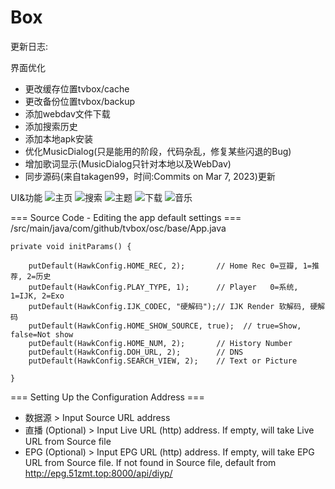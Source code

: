 # Box

更新日志:

界面优化
- 更改缓存位置tvbox/cache
- 更改备份位置tvbox/backup
- 添加webdav文件下载
- 添加搜索历史
- 添加本地apk安装
- 优化MusicDialog(只是能用的阶段，代码杂乱，修复某些闪退的Bug)
- 增加歌词显示(MusicDialog只针对本地以及WebDav)
- 同步源码(来自takagen99，时间:Commits on Mar 7, 2023)更新

UI&功能
![主页](https://ghproxy.com/https://raw.githubusercontent.com/wxwxwz/TVBox/master/pic/home.png)
![搜索](https://ghproxy.com/https://raw.githubusercontent.com/wxwxwz/TVBox/master/pic/search.png)
![主题](https://ghproxy.com/https://raw.githubusercontent.com/wxwxwz/TVBox/master/pic/theme.png)
![下载](https://ghproxy.com/https://raw.githubusercontent.com/wxwxwz/TVBox/master/pic/download.png)
![音乐](https://ghproxy.com/https://raw.githubusercontent.com/wxwxwz/TVBox/master/pic/music.png)


=== Source Code - Editing the app default settings ===
/src/main/java/com/github/tvbox/osc/base/App.java

    private void initParams() {

        putDefault(HawkConfig.HOME_REC, 2);       // Home Rec 0=豆瓣, 1=推荐, 2=历史
        putDefault(HawkConfig.PLAY_TYPE, 1);      // Player   0=系统, 1=IJK, 2=Exo
        putDefault(HawkConfig.IJK_CODEC, "硬解码");// IJK Render 软解码, 硬解码
        putDefault(HawkConfig.HOME_SHOW_SOURCE, true);  // true=Show, false=Not show
        putDefault(HawkConfig.HOME_NUM, 2);       // History Number
        putDefault(HawkConfig.DOH_URL, 2);        // DNS
        putDefault(HawkConfig.SEARCH_VIEW, 2);    // Text or Picture

    }

=== Setting Up the Configuration Address ===
- 数据源 > Input Source URL address
- 直播 (Optional) > Input Live URL (http) address. If empty, will take Live URL from Source file
- EPG (Optional) > Input EPG URL (http) address. If empty, will take EPG URL from Source file. If not found in Source file, default from http://epg.51zmt.top:8000/api/diyp/
